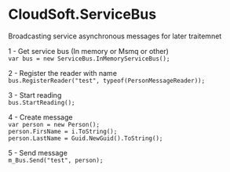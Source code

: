CloudSoft.ServiceBus
====================

Broadcasting service asynchronous messages for later traitemnet   

1 - Get service bus (In memory or Msmq or other)   
`var bus = new ServiceBus.InMemoryServiceBus();`   
   
2 - Register the reader with name     
`bus.RegisterReader("test", typeof(PersonMessageReader));`    
   
3 - Start reading   
`bus.StartReading();`   
   
4 - Create message   
`var person = new Person();`   
`person.FirsName = i.ToString();`   
`person.LastName = Guid.NewGuid().ToString();`   
   
5 - Send message   
`m_Bus.Send("test", person);`   


